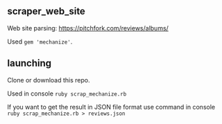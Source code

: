 ## scraper_web_site

Web site parsing: https://pitchfork.com/reviews/albums/

Used `gem 'mechanize'`.

## launching

Clone or download this repo.

Used in console `ruby scrap_mechanize.rb`

If you want to get the result in JSON file format use command in console `ruby scrap_mechanize.rb > reviews.json`
